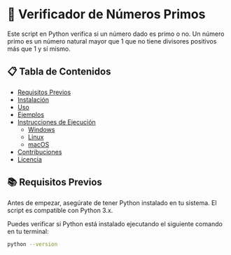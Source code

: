 # 🧮 Verificador de Números Primos

Este script en Python verifica si un número dado es primo o no. Un número primo es un número natural mayor que 1 que no tiene divisores positivos más que 1 y sí mismo.

## 📋 Tabla de Contenidos

- [Requisitos Previos](#requisitos-previos)
- [Instalación](#instalación)
- [Uso](#uso)
- [Ejemplos](#ejemplos)
- [Instrucciones de Ejecución](#instrucciones-de-ejecución)
  - [Windows](#windows)
  - [Linux](#linux)
  - [macOS](#macos)
- [Contribuciones](#contribuciones)
- [Licencia](#licencia)

## 📚 Requisitos Previos

Antes de empezar, asegúrate de tener Python instalado en tu sistema. El script es compatible con Python 3.x.

Puedes verificar si Python está instalado ejecutando el siguiente comando en tu terminal:

```sh
python --version
```

